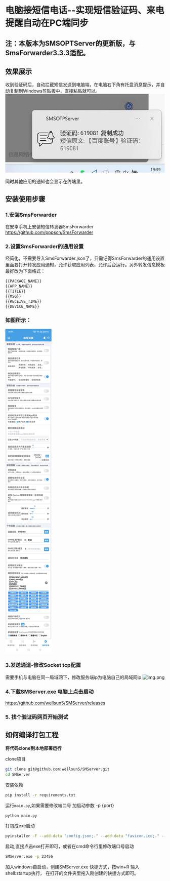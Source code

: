 # 电脑接短信电话--实现短信验证码、来电提醒自动在PC端同步
## 注：本版本为SMSOPTServer的更新版，与SmsForwarder3.3.3适配。

## 效果展示

收到验证码后，自动拦截短信发送到电脑端，在电脑右下角有托盘消息提示，并自动复制到Windows剪贴板中，直接粘贴就可以。
![image](README.assets/aaa.png)


同时其他应用的通知也会显示在终端里。


## 安装使用步骤

### 1.安装SmsForwarder

在安卓手机上安装短信转发器SmsForwarder
https://github.com/pppscn/SmsForwarder

### 2.设置SmsForwarder的通用设置
经简化，不需要导入SmsForwarder.json了，只需记得SmsForwarder的通用设置里面要打开转发应用通知，允许获取应用列表，允许后台运行。另外转发信息模板最好改为下面格式：
```
{{PACKAGE_NAME}}
{{APP_NAME}}
{{TITLE}}
{{MSG}}
{{RECEIVE_TIME}}
{{DEVICE_NAME}}
```
### 如图所示：
![image](README.assets/settings.jpg)

### 3.发送通道-修改Socket tcp配置

需要手机与电脑在同一局域网下，修改服务端ip为电脑自己的局域网ip
![img.png](README.assets/img4.png)

### 4.下载SMServer.exe 电脑上点击启动
https://github.com/wellsun5/SMServer/releases



### 5. 找个验证码网页开始测试


## 如何编译打包工程

**将代码clone到本地部署运行**

clone项目

```bash
git clone git@github.com:wellsun5/SMServer.git
cd SMServer
```

安装依赖

```bash
pip install -r requirements.txt
```

运行`main.py`,如果需要修改端口号 加启动参数 -p {port}

```bash
python main.py
```

打包成exe启动

```bash
pyinstaller -F --add-data "config.json;." --add-data "favicon.ico;." --icon="favicon.ico" --name="SMServer" main.py
```
启动,直接点击exe打开即可，或者在cmd命令行里修改端口号启动 
```bash
SMServer.exe -p 23456
```
加入windows自启动，创建SMServer.exe 快捷方式，按win+R 输入shell:startup执行， 在打开的文件夹里拖入刚创建的快捷方式即可。





